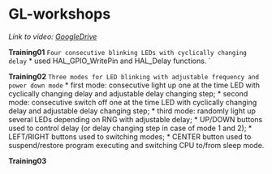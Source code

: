 # GL-workshops
*Link to video: [GoogleDrive](https://drive.google.com/drive/folders/1N6_LGeXfZefZ2izT5ZKz3xPsAGWl0FHN?usp=sharing)*

**Training01**
`Four consecutive blinking LEDs with cyclically changing delay`
	* used HAL_GPIO_WritePin and HAL_Delay functions. `
	
**Training02**
`Three modes for LED blinking with adjustable frequency and power down mode`
	* first mode: consecutive light up one at the time LED with cyclically changing delay and adjustable delay changing step;
	* second mode: consecutive switch off one at the time LED with cyclically changing delay and adjustable delay changing step;
	* third mode: randomly light up several LEDs depending on RNG with adjustable delay;
	* UP/DOWN buttons used to control delay (or delay changing step in case of mode 1 and 2);
	* LEFT/RIGHT buttons used to switching modes;
	* CENTER button used to suspend/restore program executing and switching CPU to/from sleep mode.

**Training03**






 
